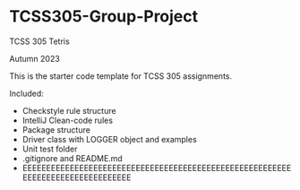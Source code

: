 # TCSS305-Group-Project

TCSS 305 Tetris

Autumn 2023

This is the starter code template for TCSS 305 assignments.

Included:

- Checkstyle rule structure
- IntelliJ Clean-code rules
- Package structure
- Driver class with LOGGER object and examples
- Unit test folder
- .gitignore and README.md
- EEEEEEEEEEEEEEEEEEEEEEEEEEEEEEEEEEEEEEEEEEEEEEEEEEEEEEEEEEEEEEEEEEEEEEEEEEEEEEEE
